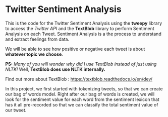 # Twitter Sentiment Analysis

This is the code for the Twitter Sentiment Analysis using the <b>tweepy</b> library to access the <i>Twitter API</i> and the <b>TextBlob</b> library to perform Sentiment Analysis on each Tweet. Sentiment Analysis is a the process to understand and extract feelings from data.

We will be able to see how positive or negative each tweet is about <strong>whatever topic we choose</strong>.

<strong>PS:</strong> <i>Many of you  will wonder why did I use TextBlob instead of just using NLTK!</i> Well, <strong>TextBlob does use NLTK internally.</strong>

Find out more about TextBlob : https://textblob.readthedocs.io/en/dev/


In this project, we first started with tokenizing tweets, so that we can create our bag of words model. Right after our bag of words is created, we will look for the sentiment value for each word from the sentiment lexicon that has it all pre-recorded so that we can classify the total sentiment value of our tweet.
